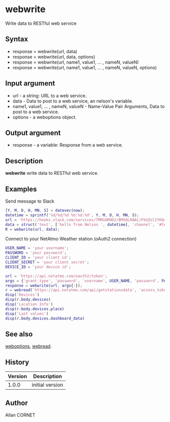 

# webwrite

Write data to RESTful web service

## Syntax

- response = webwrite(url, data)
- response = webwrite(url, data, options)
- response = webwrite(url, name1, value1, ... , nameN, valueN)
- response = webwrite(url, name1, value1, ... , nameN, valueN, options)

## Input argument

 - url - a string: URL to a web service.
 - data - Data to post to a web service, an nelson's variable.
 - name1, value1, ... , nameN, valueN - Name-Value Pair Arguments, Data to post to a web service.
 - options - a weboptions object.

## Output argument

 - response - a variable: Response from a web service.

## Description


  <p><b>webwrite</b> write data to RESTful web service.</p>


## Examples

Send message to Slack
```matlab
[Y, M, D, H, MN, S] = datevec(now);
datetime = sprintf('%d/%d/%d %d:%d:%d', Y, M, D, H, MN, S);
url = 'https://hooks.slack.com/services/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';
data = struct('text', ['hello from Nelson ', datetime], 'channel', '#test_webwrite');
R = webwrite(url, data);
```
Connect to your NetAtmo Weather station (oAuth2 connection)
```matlab
USER_NAME = 'your username';
PASSWORD = 'your password';
CLIENT_ID = 'your client id';
CLIENT_SECRET = 'your client secret';
DEVICE_ID = 'your device id';

url = 'https://api.netatmo.com/oauth2/token';
args = {'grant_type', 'password', 'username', USER_NAME, 'password', PASSWORD, 'client_id', CLIENT_ID, 'client_secret', CLIENT_SECRET};
response = webwrite(url, args{:});
r = webread('https://api.netatmo.com/api/getstationsdata', 'access_token', response.access_token, 'device_id', DEVICE_ID);
disp('Devices')
disp(r.body.devices)
disp('Location Info')
disp(r.body.devices.place)
disp('Last values')
disp(r.body.devices.dashboard_data)
```

## See also

[weboptions](weboptions.md), [webread](webread.md).
## History

|Version|Description|
|------|------|
|1.0.0|initial version|


## Author

Allan CORNET



